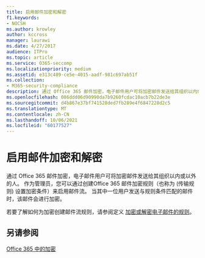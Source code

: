 ```yaml
---
title: 启用邮件加密和解密
f1.keywords:
- NOCSH
ms.author: krowley
author: kccross
manager: laurawi
ms.date: 4/27/2017
audience: ITPro
ms.topic: article
ms.service: O365-seccomp
ms.localizationpriority: medium
ms.assetid: e313c489-ce5e-4015-aadf-981c697ab51f
ms.collection:
- M365-security-compliance
description: 通过 Office 365 邮件加密，电子邮件用户可将加密邮件发送给其组织以内或以外的人。 作为管理员，您可以通过创建Office 365 邮件加密规则（也称为 (传输规则) 设置加密条件）来启用邮件流。
ms.openlocfilehash: 086ddd06d90990da7b9260fcdac10acb7b22de3e
ms.sourcegitcommit: d4b867e37bf741528ded7fb289e4f6847228d2c5
ms.translationtype: MT
ms.contentlocale: zh-CN
ms.lasthandoff: 10/06/2021
ms.locfileid: "60177527"
---
```

# <a name="enable-message-encryption-and-decryption"></a>启用邮件加密和解密

通过 Office 365 邮件加密，电子邮件用户可将加密邮件发送给其组织以内或以外的人。 作为管理员，您可以通过创建Office 365 邮件加密规则（也称为 (传输规则) 设置加密条件）来启用邮件流。 当其中一位用户发送与规则条件匹配的邮件时，该邮件会进行加密。
  
若要了解如何为加密创建邮件流规则，请参阅定义 [加密或解密电子邮件的规则](./define-mail-flow-rules-to-encrypt-email.md)。
  
## <a name="see-also"></a>另请参阅

[Office 365 中的加密](./encryption.md)